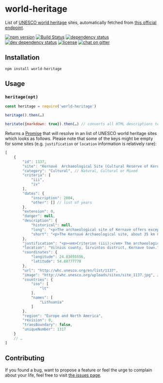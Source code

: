 # world-heritage

List of [UNESCO world heritage](http://whc.unesco.org/) sites, automatically fetched from [this official endpoint](http://whc.unesco.org/en/list/xml/).

[![npm version](https://img.shields.io/npm/v/world-heritage.svg)](https://www.npmjs.com/package/world-heritage)
[![Build Status](https://travis-ci.org/juliuste/world-heritage.svg?branch=master)](https://travis-ci.org/juliuste/wworld-heritage)
[![dependency status](https://img.shields.io/david/juliuste/wworld-heritage.svg)](https://david-dm.org/juliuste/world-heritage)
[![dev dependency status](https://img.shields.io/david/dev/juliuste/wworld-heritage.svg)](https://david-dm.org/juliuste/wworld-heritage#info=devDependencies)
[![license](https://img.shields.io/github/license/juliuste/world-heritage.svg?style=flat)](LICENSE)
[![chat on gitter](https://badges.gitter.im/juliuste.svg)](https://gitter.im/juliuste)

## Installation

```shell
npm install world-heritage
```

## Usage

### `heritage(opt)`

```js
const heritage = require('world-heritage')

heritage().then(…)

heritate({markdown: true}).then(…) // converts all HTML descriptions to markdown, but takes noteably longer to compute
```

Returns a [Promise](https://developer.mozilla.org/en-US/docs/Web/JavaScript/Reference/Global_Objects/promise) that will resolve in an list of UNESCO world heritage sites which looks as follows. Please note that some of the keys might be empty for some sites (e.g. `justification` or `location` information is relatively rare):

```js
[
    {
        "id": 1137,
        "site": "Kernavė  Archaeological Site (Cultural Reserve of Kernavė)",
        "category": "Cultural", // Natural, Cultural or Mixed
        "criteria": [
            "iii",
            "iv"
        ],
        "dates": {
            "inscription": 2004,
            "other": [] // list of years
        },
        "extension": 0,
        "danger": null,
        "description": {
            "historical": null,
            "long": "<p>The archaeological site of Kernavė offers exceptional testimony to the evolution of human settlements in the Baltic region in Europe over some 10 millennia, with evidence of the contact of pagan and Christian funeral traditions. The settlement patterns and the impressive hill forts are outstanding examples of the development of such types of structures and the history of their use in the pre-Christian era.</p>\r\n<p>The earliest traces of inhabitants have been discovered at the River Neris in the Pajauta valley. The representatives of the Swiderian culture, late Palaeolithic hunters, came here in the 9th-8th millennia BC, followed by more settlements in the Mesolithic and Neolithic periods, due to the river rich in fish and the vast hunting terrain on the upper terr", // …
            "short": "<p>The Kernavė Archaeological site, about 35 km north-west of Vilnius in eastern Lithuania, represents an exceptional testimony to some 10 millennia of human settlements in this region. Situated in the valley of the River Neris, the site is a complex ensemble of archaeological properties, encompassing the town of Kernavė, forts, some unfortified sett" // …
        },
        "justification": "<p><em>Criterion (iii):</em> The archaeological site of Kernave presents an exceptional testimony to the evolution of human settlements in the Baltic region in Europe over the period of some 10 millennia. The site has exceptional evidence of the contact of Pagan and Christian funeral traditio", // …
        "location": "Vilnius county, Širvintos district, Kernave town.",
        "coordinates": {
            "longitude": 24.83055556,
            "latitude": 54.88777778
        },
        "url": "http://whc.unesco.org/en/list/1137",
        "image": "http://whc.unesco.org/uploads/sites/site_1137.jpg", // almost useless since really small
        "countries": {
            "iso": [
                "lt"
            ],
            "names": [
                "Lithuania"
            ]
        },
        "region": "Europe and North America",
        "revision": 0,
        "transBoundary": false,
        "uniqueNumber": 1317
    }
    // …
]
```

## Contributing

If you found a bug, want to propose a feature or feel the urge to complain about your life, feel free to visit [the issues page](https://github.com/juliuste/world-heritage/issues).
